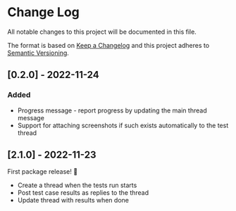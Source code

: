 # Change Log

All notable changes to this project will be documented in this file.

The format is based on [Keep a Changelog](http://keepachangelog.com/)
and this project adheres to [Semantic Versioning](http://semver.org/).

## [0.2.0] - 2022-11-24

### Added

- Progress message - report progress by updating the main thread message
- Support for attaching screenshots if such exists automatically to the test thread

## [2.1.0] - 2022-11-23

First package release! 🥳

- Create a thread when the tests run starts
- Post test case results as replies to the thread
- Update thread with results when done
